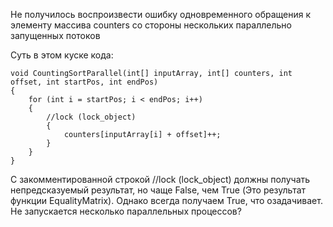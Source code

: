 Не получилось воспроизвести ошибку одновременного обращения к элементу массива counters со стороны нескольких параллельно запущенных потоков

Суть в этом куске кода:
```
void CountingSortParallel(int[] inputArray, int[] counters, int offset, int startPos, int endPos)
{
    for (int i = startPos; i < endPos; i++)
    {
        //lock (lock_object)
        {
            counters[inputArray[i] + offset]++;
        }
    }
}
```
С закомментированной строкой //lock (lock_object) должны получать непредсказуемый результат, но чаще False, чем True (Это результат функции EqualityMatrix).
Однако всегда получаем True, что озадачивает. Не запускается несколько параллельных процессов?     